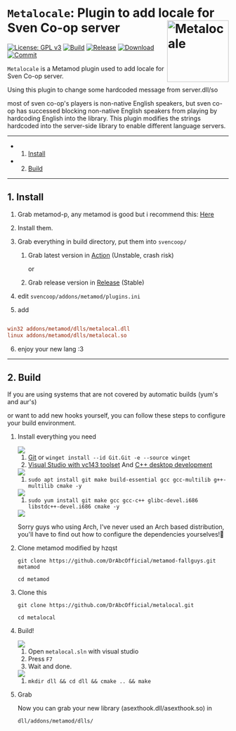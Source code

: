 # `Metalocale`: Plugin to add locale for Sven Co-op server <img align="right" src="./img/logo.png" width="140" height="140" alt="Metalocale" />

[![License: GPL v3](https://img.shields.io/github/license/DrAbcOfficial/metalocal)](https://www.gnu.org/licenses/gpl-3.0)
[![Build](https://img.shields.io/github/actions/workflow/status/DrAbcOfficial/metalocal/build.yml?branch=main)](https://github.com/DrAbcOfficial/metalocal/actions)
[![Release](https://img.shields.io/github/v/release/DrAbcOfficial/metalocal)](https://github.com/DrAbcOfficial/metalocal/releases)
[![Download](https://img.shields.io/github/downloads/DrAbcOfficial/metalocal/total)](https://github.com/DrAbcOfficial/metalocal/releases)
[![Commit](https://img.shields.io/github/last-commit/DrAbcOfficial/metalocal)](https://github.com/DrAbcOfficial/metalocal)

`Metalocale` is a Metamod plugin used to add locale for Sven Co-op server.

Using this plugin to change some hardcoded message from server.dll/so

most of sven co-op's players is non-native English speakers, but sven co-op has successed blocking non-native English speakers from playing by hardcoding English into the library. This plugin modifies the strings hardcoded into the server-side library to enable different language servers.


---

<!-- vscode-markdown-toc -->
* 1. [Install](#Install)
* 2. [Build](#Build)

<!-- vscode-markdown-toc-config
	numbering=true
	autoSave=true
	/vscode-markdown-toc-config -->
<!-- /vscode-markdown-toc -->

---

##  1. <a name='Install'></a>Install

1. Grab metamod-p, any metamod is good but i recommend this:  [Here](https://github.com/hzqst/metamod-fallguys/releases)

2. Install them.
3. Grab everything in build directory, put them into `svencoop/`
   1.  Grab latest version in [Action](https://github.com/DrAbcOfficial/metalocal/actions/workflows/build.yml) (Unstable, crash risk)
		
		or

   2.  Grab release version in [Release](https://github.com/DrAbcOfficial/metalocal/releases) (Stable)
4. edit `svencoop/addons/metamod/plugins.ini`
5. add 

``` ini

win32 addons/metamod/dlls/metalocal.dll
linux addons/metamod/dlls/metalocal.so

```

6. enjoy your new lang :3

---

##  2. <a name='Build'></a>Build

If you are using systems that are not covered by automatic builds (yum's and aur's) 

or want to add new hooks yourself, you can follow these steps to configure your build environment.

1. Install everything you need
   
	<img src="https://img.shields.io/badge/Windows-0078D6?style=for-the-badge&logo=windows&logoColor=white"/>

	1. [Git](https://git-scm.com/download/win) or `winget install --id Git.Git -e --source winget`
	2. [Visual Studio with vc143 toolset](https://visualstudio.microsoft.com/) And [C++ desktop development](https://learn.microsoft.com/en-us/cpp/ide/using-the-visual-studio-ide-for-cpp-desktop-development?view=msvc-170)

	<img src="https://img.shields.io/badge/Debian-A81D33?style=for-the-badge&logo=debian&logoColor=white"/>

	1. `sudo apt install git make build-essential gcc gcc-multilib g++-multilib cmake -y`

	<img src="https://img.shields.io/badge/Fedora-294172?style=for-the-badge&logo=fedora&logoColor=white"/>

	1. `sudo yum install git make gcc gcc-c++ glibc-devel.i686 libstdc++-devel.i686 cmake -y`

	<img src="https://img.shields.io/badge/Arch_Linux-1793D1?style=for-the-badge&logo=arch-linux&logoColor=white"/>

	Sorry guys who using Arch, I've never used an Arch based distribution, you'll have to find out how to configure the dependencies yourselves!🙂

2. Clone metamod modified by hzqst
   
   `git clone https://github.com/DrAbcOfficial/metamod-fallguys.git metamod`

   `cd metamod`

3. Clone this

	`git clone https://github.com/DrAbcOfficial/metalocal.git`

	`cd metalocal`

4. Build!

	<img src="https://img.shields.io/badge/Windows-0078D6?style=for-the-badge&logo=windows&logoColor=white"/>

	1. Open `metalocal.sln` with visual studio
	2. Press `F7`
	3. Wait and done.

	<img src="https://img.shields.io/badge/Linux-FCC624?style=for-the-badge&logo=linux&logoColor=black"/>

	1. `mkdir dll && cd dll && cmake .. && make`
   
6. Grab
	
	Now you can grab your new library (asexthook.dll/asexthook.so) in 
	
	`dll/addons/metamod/dlls/`
